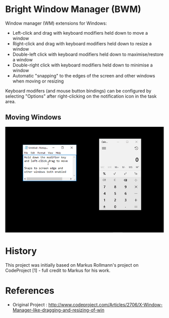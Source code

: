 Bright Window Manager (BWM)
===========================

Window manager (WM) extensions for Windows:
  * Left-click and drag with keyboard modifiers held down to move a window
  * Right-click and drag with keyboard modifiers held down to resize a window
  * Double-left click with keyboard modifiers held down to maximise/restore a window
  * Double-right click with keyboard modifiers held down to minimise a window
  * Automatic "snapping" to the edges of the screen and other windows when moving or resizing

Keyboard modifers (and mouse button bindings) can be configured by selecting "Options" after right-clicking
on the notification icon in the task area.

Moving Windows
--------------

![movedemo](https://raw.githubusercontent.com/bright-tools/bwm/master/assets/move_demo.gif)

History
=======

This project was initially based on Markus Rollmann's project on CodeProject [1] - full
credit to Markus for his work.

References
==========

  * Original Project : http://www.codeproject.com/Articles/2706/X-Window-Manager-like-dragging-and-resizing-of-win 
